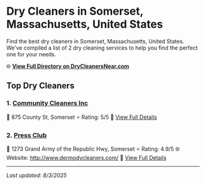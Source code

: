 # Dry Cleaners in Somerset, Massachusetts, United States

Find the best dry cleaners in Somerset, Massachusetts, United States. We've compiled a list of 2 dry cleaning services to help you find the perfect one for your needs.

🌐 **[View Full Directory on DryCleanersNear.com](https://drycleanersnear.com/city/US/Massachusetts/Somerset)**

## Top Dry Cleaners

### 1. [Community Cleaners Inc](https://drycleanersnear.com/dryCleaner/68819457a2f5b6ba0749a554/community-cleaners-inc)
📍 875 County St, Somerset
⭐ Rating: 5/5
🔗 [View Full Details](https://drycleanersnear.com/dryCleaner/68819457a2f5b6ba0749a554/community-cleaners-inc)

### 2. [Press Club](https://drycleanersnear.com/dryCleaner/688193b0a2f5b6ba07499eb1/press-club)
📍 1273 Grand Army of the Republic Hwy, Somerset
⭐ Rating: 4.9/5
🌐 Website: http://www.dermodycleaners.com/
🔗 [View Full Details](https://drycleanersnear.com/dryCleaner/688193b0a2f5b6ba07499eb1/press-club)


---

*Last updated: 8/3/2025*
